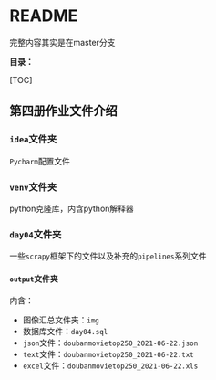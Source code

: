 # README

完整内容其实是在master分支


**目录：**

[TOC]

## 第四册作业文件介绍

### `idea`文件夹

`Pycharm`配置文件

### `venv`文件夹

python克隆库，内含python解释器

### `day04`文件夹

一些`scrapy`框架下的文件以及补充的`pipelines`系列文件

#### `output`文件夹

内含：

+ 图像汇总文件夹：`img`
+ 数据库文件：`day04.sql`
+ `json`文件：`doubanmovietop250_2021-06-22.json`
+ `text`文件：`doubanmovietop250_2021-06-22.txt`
+ `excel`文件：`doubanmovietop250_2021-06-22.xls`

